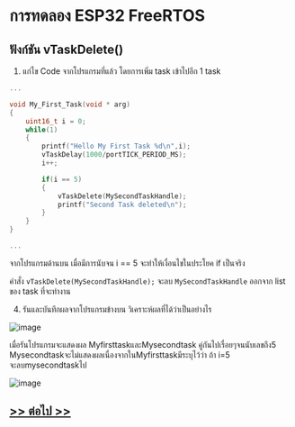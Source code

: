 # การทดลอง ESP32 FreeRTOS 
##  ฟังก์ชัน vTaskDelete()

1. แก่ไข Code จากโปรแกรมที่แล้ว โดยการเพิ่ม task เข้าไปอีก 1 task

```c
...

void My_First_Task(void * arg)
{
	uint16_t i = 0;
	while(1)
	{
		printf("Hello My First Task %d\n",i);
		vTaskDelay(1000/portTICK_PERIOD_MS);
		i++;

		if(i == 5)
		{
			vTaskDelete(MySecondTaskHandle);
			printf("Second Task deleted\n");
		}
	}
}

...
```

จากโปรแกรมด้านบน เมื่อมีการนับจน i == 5 จะทำให้เงื่อนไขในประโยค if เป็นจริง

คำสั่ง `vTaskDelete(MySecondTaskHandle);` จะลบ `MySecondTaskHandle` ออกจาก list ของ task ที่จะทำงาน


4. รันและบันทึกผลจากโปรแกรมข้างบน วิเคราะห์ผลที่ได้ว่าเป็นอย่างไร

![image](https://github.com/user-attachments/assets/07b44f51-a43d-49d9-8846-3914a0a74675)

เมื่อรันโปรแกรมจะแสดงผล MyfirsttaskและMysecondtask คู่กันไปเรื่อยๆจนนับเลขถึง5 Mysecondtaskจะไม่แสดงผลเนื่องจากในMyfirsttaskมีระบุไว้ว่า
ถ้า i=5 จะลบmysecondtaskไป


![image](https://github.com/user-attachments/assets/c22e2702-e35c-42af-9608-42aeea176e16)



## [>> ต่อไป >>](./ESP32-FreeRTOS-Labsheet-5.md) 
